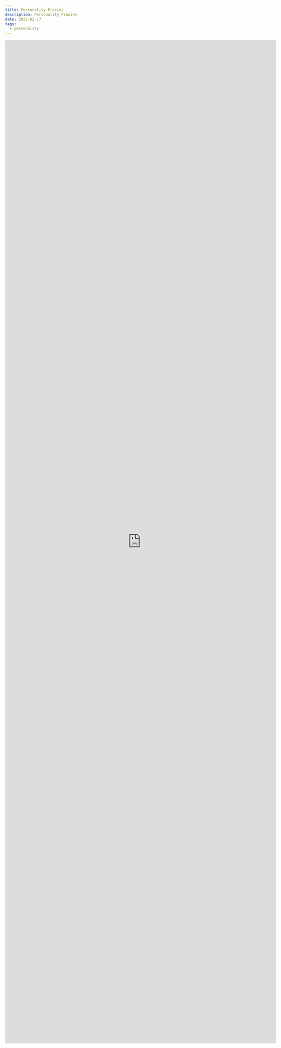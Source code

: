 ```yaml
---
title: Personality Proxies
description: Personality Proxies
date: 2022-02-17
tags:
  - personality
---
```

<body style="margin:0">
<iframe src="https://docs.google.com/document/d/e/2PACX-1vTSrlAgpwFkFWfZxu4LfBwhzi3xMKFVkPi37cOvLZE4aMEJLc97uzmynE-hTQVHVykIB8XsiQrQcY3x/pub?embedded=true" style="border: none; width: 90vw; height: 80vh"></iframe>
